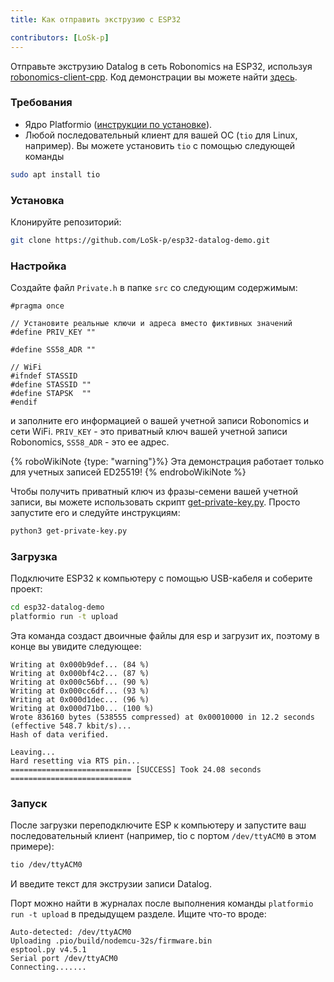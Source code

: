 ```yaml
---
title: Как отправить экструзию с ESP32

contributors: [LoSk-p]
---
```


Отправьте экструзию Datalog в сеть Robonomics на ESP32, используя [robonomics-client-cpp](https://github.com/airalab/robonomics-client-cpp). Код демонстрации вы можете найти [здесь](https://github.com/LoSk-p/esp32-datalog-demo).

### Требования

* Ядро Platformio ([инструкции по установке](https://docs.platformio.org/en/latest/core/installation/methods/installer-script.html)).
* Любой последовательный клиент для вашей ОС (`tio` для Linux, например). Вы можете установить `tio` с помощью следующей команды
```bash
sudo apt install tio
```
### Установка
Клонируйте репозиторий:
```bash
git clone https://github.com/LoSk-p/esp32-datalog-demo.git
```
### Настройка
Создайте файл `Private.h` в папке `src` со следующим содержимым:
```
#pragma once

// Установите реальные ключи и адреса вместо фиктивных значений
#define PRIV_KEY ""

#define SS58_ADR ""

// WiFi
#ifndef STASSID
#define STASSID ""
#define STAPSK  ""
#endif
```
и заполните его информацией о вашей учетной записи Robonomics и сети WiFi. `PRIV_KEY` - это приватный ключ вашей учетной записи Robonomics, `SS58_ADR` - это ее адрес.

{% roboWikiNote {type: "warning"}%} Эта демонстрация работает только для учетных записей ED25519!
{% endroboWikiNote %}

Чтобы получить приватный ключ из фразы-семени вашей учетной записи, вы можете использовать скрипт [get-private-key.py](https://github.com/LoSk-p/esp32-datalog-demo/blob/main/get-private-key.py). Просто запустите его и следуйте инструкциям:
```bash
python3 get-private-key.py
```

### Загрузка
Подключите ESP32 к компьютеру с помощью USB-кабеля и соберите проект:
```bash
cd esp32-datalog-demo
platformio run -t upload
```
Эта команда создаст двоичные файлы для esp и загрузит их, поэтому в конце вы увидите следующее:
```
Writing at 0x000b9def... (84 %)
Writing at 0x000bf4c2... (87 %)
Writing at 0x000c56bf... (90 %)
Writing at 0x000cc6df... (93 %)
Writing at 0x000d1dec... (96 %)
Writing at 0x000d71b0... (100 %)
Wrote 836160 bytes (538555 compressed) at 0x00010000 in 12.2 seconds (effective 548.7 kbit/s)...
Hash of data verified.

Leaving...
Hard resetting via RTS pin...
=========================== [SUCCESS] Took 24.08 seconds ===========================
```

### Запуск

После загрузки переподключите ESP к компьютеру и запустите ваш последовательный клиент (например, tio с портом `/dev/ttyACM0` в этом примере):
```bash
tio /dev/ttyACM0
```
И введите текст для экструзии записи Datalog.

Порт можно найти в журналах после выполнения команды `platformio run -t upload` в предыдущем разделе. Ищите что-то вроде:
```
Auto-detected: /dev/ttyACM0
Uploading .pio/build/nodemcu-32s/firmware.bin
esptool.py v4.5.1
Serial port /dev/ttyACM0
Connecting.......
```